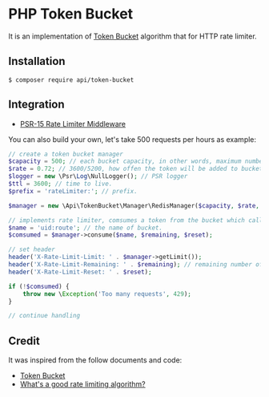 PHP Token Bucket
================

It is an implementation of [Token Bucket](https://en.wikipedia.org/wiki/Token_bucket) algorithm that for HTTP rate limiter.

Installation
------------

```shell
$ composer require api/token-bucket
```

Integration
-----------

- [PSR-15 Rate Limiter Middleware](https://github.com/api/psr-rate-limiter)

You can also build your own, let's take 500 requests per hours as example:

```php
// create a token bucket manager
$capacity = 500; // each bucket capacity, in other words, maximum number of tokens.
$rate = 0.72; // 3600/5200, how offen the token will be added to bucket
$logger = new \Psr\Log\NullLogger(); // PSR logger
$ttl = 3600; // time to live.
$prefix = 'rateLimiter:'; // prefix.

$manager = new \Api\TokenBucket\Manager\RedisManager($capacity, $rate, $logger, $redis, $ttl, $prefix);

// implements rate limiter, comsumes a token from the bucket which called $name.
$name = 'uid:route'; // the name of bucket.
$comsumed = $manager->consume($name, $remaining, $reset);

// set header
header('X-Rate-Limit-Limit: ' . $manager->getLimit());
header('X-Rate-Limit-Remaining: ' . $remaining); // remaining number of tokens.
header('X-Rate-Limit-Reset: ' . $reset);

if (!$comsumed) {
    throw new \Exception('Too many requests', 429);
}

// continue handling
```

Credit
------

It was inspired from the follow documents and code:

- [Token Bucket](https://en.wikipedia.org/wiki/Token_bucket)
- [What's a good rate limiting algorithm?](https://stackoverflow.com/questions/667508/whats-a-good-rate-limiting-algorithm)

